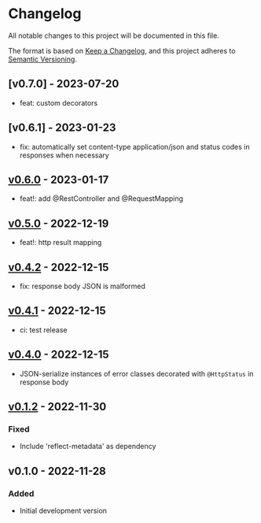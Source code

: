 # Changelog

All notable changes to this project will be documented in this file.

The format is based on [Keep a Changelog](https://keepachangelog.com/en/1.0.0/),
and this project adheres to [Semantic Versioning](https://semver.org/spec/v2.0.0.html).

## [v0.7.0] - 2023-07-20

-   feat: custom decorators

## [v0.6.1] - 2023-01-23

-   fix: automatically set content-type application/json and status codes in responses when necessary

## [v0.6.0] - 2023-01-17

-   feat!: add @RestController and @RequestMapping

## [v0.5.0] - 2022-12-19

-   feat!: http result mapping

## [v0.4.2] - 2022-12-15

-   fix: response body JSON is malformed

## [v0.4.1] - 2022-12-15

-   ci: test release

## [v0.4.0] - 2022-12-15

-   JSON-serialize instances of error classes decorated with `@HttpStatus` in response body

## [v0.1.2] - 2022-11-30

### Fixed

-   Include 'reflect-metadata' as dependency

## v0.1.0 - 2022-11-28

### Added

-   Initial development version

[v0.6.0]: https://github.com/NicolasBissig/azure-functions-decorators/compare/azure-functions-decorators@0.5.0...azure-functions-decorators@0.6.0
[v0.5.0]: https://github.com/NicolasBissig/azure-functions-decorators/compare/azure-functions-decorators@0.4.2...azure-functions-decorators@0.5.0
[v0.4.2]: https://github.com/NicolasBissig/azure-functions-decorators/compare/azure-functions-decorators@0.4.1...azure-functions-decorators@0.4.2
[v0.4.1]: https://github.com/NicolasBissig/azure-functions-decorators/compare/azure-functions-decorators@0.4.0...azure-functions-decorators@0.4.1
[v0.4.0]: https://github.com/NicolasBissig/azure-functions-decorators/compare/v0.1.2...v0.4.0
[v0.1.2]: https://github.com/NicolasBissig/azure-functions-decorators/compare/v0.1.0...v0.1.2
[v0.1.0]: https://github.com/NicolasBissig/azure-functions-decorators/compare/v0.1.0...v0.1.0
